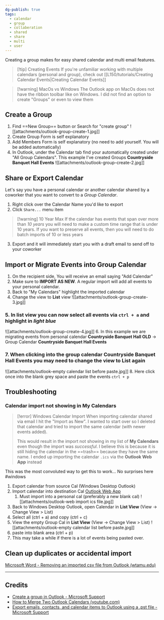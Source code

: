 ```yaml
---
dg-publish: true
tags:
  - calendar
  - group
  - collaberation
  - shared
  - share
  - multi
  - user
---
```

Creating a group makes for easy shared calendar and multi email features.

> [!tip] Creating Events
> If you're unfamiliar working with multiple calendars (personal and group), check out [[L150/tutorials/Creating Calendar Events|Creating Calendar Events]]

> [!warning] MacOs vs Windows
> The Outlook app on MacOs does not have the ribbon toolbar like on Windows. I did not find an option to create "Groups" or even to view them
> 
## Create a Group
1. Find ==New Group== button or Search for "create group"
![[attachments/outlook-group-create-1.jpg]]
2. Create Group Form is self explanatory
3. Add Members Form is self explanatory (no need to add yourself. You will be added automatically)
4. In Outlook, under the Calendar tab find your automatically created under "All Group Calendars". This example I've created Groups **Countryside Banquet Hall Events**
![[attachments/outlook-group-create-2.jpg]]
## Share or Export Calendar
Let's say you have a personal calendar or another calendar shared by a coworker that you want to convert to a *Group Calendar*.
1. Right click over the Calendar Name you'd like to export
2. Click `Share...` menu item
> [!warning] 10 Year Max
> If the calendar has events that span over more than *10 years* you will need to make a custom time range that is under 10 years. If you want to preserve all events, then you will need to do batch imports of 10 or less years
3. Export and it will immediately start you with a draft email to send off to your coworker
## Import or Migrate Events into Group Calendar
1. On the recipient side, You will receive an email saying "Add Calendar"
2. Make sure to **IMPORT AS NEW**. A regular import will add all events to your personal calendar.
3. Back to "My Calendars" highlight the imported calendar
4. Change the view to **List** view 
![[attachments/outlook-group-create-3.jpg]]
### 5. In list view you can now select all events via `ctrl + a` and highlight in *light blue*
![[attachments/outlook-group-create-4.jpg]]
6. In this example we are migrating events from personal calendar **Countryside Banquet Hall OLD** -> Group Calendar **Countryside Banquet Hall Events**
### 7. When clicking into the group calendar **Countryside Banquet Hall Events** you may need to change the view to **List** again
![[attachments/outlook-empty calendar list before paste.jpg]]
8. Here click once into the blank grey space and paste the events `ctrl + p`
## Troubleshooting
### Calendar import not showing in My Calendars

> [!error] Windows Calendar Import
> When importing calendar shared via email I hit the "Import as New". I wanted to start over so I deleted that calendar and tried to import the same calendar (with newer events added). 
> 
> This would result in the import not showing in my list of **My Calendars** even though the import was *successful*. I believe this is because it is still hiding the calendar in the ==trash== because they have the same name. I ended up importing the calendar `.ics` via the **Outlook Web App** instead

This was the most convoluted way to get this to work... No surprises here #windows 
1. Export calendar from source Cal (Windows Desktop Outlook)
2. Import calendar into destination Cal [Outlook Web App](https://outlook.office365.com/calendar/)
	1. Must import into a personal cal (preferably a new blank cal)
![[attachments/outlook-web import ics file.jpg]]
3. Back to Windows Desktop Outlook, open Calendar in **List View** (View -> Change View > List)
4. Select all (ctrl + a) and copy (ctrl + c)
5. View the empty Group Cal in **List View** (View -> Change View > List)
![[attachments/outlook-empty calendar list before paste.jpg]]
1. paste into blank area (ctrl + p)
2. This may take a while if there is a lot of events being pasted over. 
## Clean up duplicates or accidental import
[Microsoft Word - Removing an imported csv file from Outlook (wtamu.edu)](https://www.wtamu.edu/_files/docs/Removing%20a%20CVS%20File%20from%20my%20Outlook.pdf)

---
## Credits
- [Create a group in Outlook - Microsoft Support](https://support.microsoft.com/en-us/office/create-a-group-in-outlook-04d0c9cf-6864-423c-a380-4fa858f27102)
- [How to Merge Two Outlook Calendars (youtube.com)](https://www.youtube.com/watch?v=i_OXXAhnSus)
- [Export emails, contacts, and calendar items to Outlook using a .pst file - Microsoft Support](https://support.microsoft.com/en-us/office/export-emails-contacts-and-calendar-items-to-outlook-using-a-pst-file-14252b52-3075-4e9b-be4e-ff9ef1068f91)